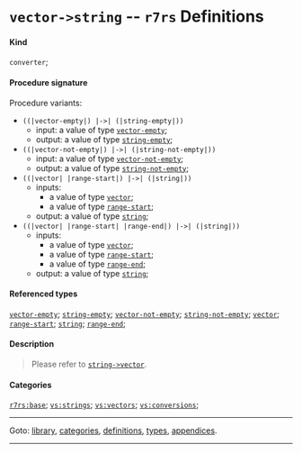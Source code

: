 

<a id='definition__r7rs__vector-_3e_string'></a>

# `vector->string` -- `r7rs` Definitions


#### Kind

`converter`;


#### Procedure signature

Procedure variants:
 * `((|vector-empty|) |->| (|string-empty|))`
   * input: a value of type [`vector-empty`](../../r7rs/types/vector-empty.md#type__r7rs__vector-empty);
   * output: a value of type [`string-empty`](../../r7rs/types/string-empty.md#type__r7rs__string-empty);
 * `((|vector-not-empty|) |->| (|string-not-empty|))`
   * input: a value of type [`vector-not-empty`](../../r7rs/types/vector-not-empty.md#type__r7rs__vector-not-empty);
   * output: a value of type [`string-not-empty`](../../r7rs/types/string-not-empty.md#type__r7rs__string-not-empty);
 * `((|vector| |range-start|) |->| (|string|))`
   * inputs:
     * a value of type [`vector`](../../r7rs/types/vector.md#type__r7rs__vector);
     * a value of type [`range-start`](../../r7rs/types/range-start.md#type__r7rs__range-start);
   * output: a value of type [`string`](../../r7rs/types/string.md#type__r7rs__string);
 * `((|vector| |range-start| |range-end|) |->| (|string|))`
   * inputs:
     * a value of type [`vector`](../../r7rs/types/vector.md#type__r7rs__vector);
     * a value of type [`range-start`](../../r7rs/types/range-start.md#type__r7rs__range-start);
     * a value of type [`range-end`](../../r7rs/types/range-end.md#type__r7rs__range-end);
   * output: a value of type [`string`](../../r7rs/types/string.md#type__r7rs__string);


#### Referenced types

[`vector-empty`](../../r7rs/types/vector-empty.md#type__r7rs__vector-empty);
[`string-empty`](../../r7rs/types/string-empty.md#type__r7rs__string-empty);
[`vector-not-empty`](../../r7rs/types/vector-not-empty.md#type__r7rs__vector-not-empty);
[`string-not-empty`](../../r7rs/types/string-not-empty.md#type__r7rs__string-not-empty);
[`vector`](../../r7rs/types/vector.md#type__r7rs__vector);
[`range-start`](../../r7rs/types/range-start.md#type__r7rs__range-start);
[`string`](../../r7rs/types/string.md#type__r7rs__string);
[`range-end`](../../r7rs/types/range-end.md#type__r7rs__range-end);


#### Description

> Please refer to [`string->vector`](../../r7rs/definitions/string-_3e_vector.md#definition__r7rs__string-_3e_vector).


#### Categories

[`r7rs:base`](../../r7rs/categories/r7rs_3a_base.md#category__r7rs__r7rs_3a_base);
[`vs:strings`](../../r7rs/categories/vs_3a_strings.md#category__r7rs__vs_3a_strings);
[`vs:vectors`](../../r7rs/categories/vs_3a_vectors.md#category__r7rs__vs_3a_vectors);
[`vs:conversions`](../../r7rs/categories/vs_3a_conversions.md#category__r7rs__vs_3a_conversions);

----

Goto: [library](../../r7rs/_index.md#library__r7rs), [categories](../../r7rs/categories/_index.md#toc__r7rs__categories), [definitions](../../r7rs/definitions/_index.md#toc__r7rs__definitions), [types](../../r7rs/types/_index.md#toc__r7rs__types), [appendices](../../r7rs/appendices/_index.md#toc__r7rs__appendices).

----

